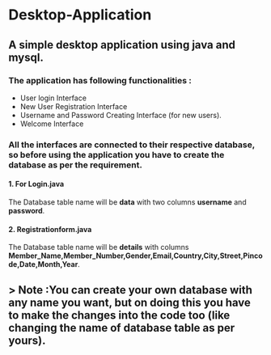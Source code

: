 # Desktop-Application



## A simple desktop application using java and mysql.



### The application has following functionalities :

* User login Interface
* New User Registration Interface
* Username and Password Creating Interface (for new users).
* Welcome Interface



### All the interfaces are connected to their respective database, so before using the application you have to create the database as per the requirement.

#### 1. For Login.java

  The Database table name will be **data** with two columns **username** and **password**.
  
#### 2. Registrationform.java

  The Database table name will be **details** with columns **Member_Name,Member_Number,Gender,Email,Country,City,Street,Pincode,Date,Month,Year**.






## > Note :You can create your own database with any name you want, but on doing this you have to make the changes into the code too (like changing the name of database table as per yours).
